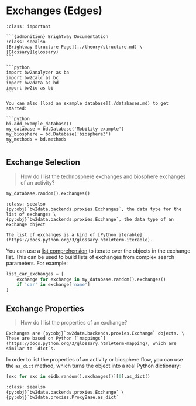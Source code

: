 # Exchanges (Edges)

````{admonition} Prerequisites
:class: important

```{admonition} Brightway Documentation
:class: seealso
[Brightway Structure Page](../theory/structure.md) \
[Glossary](glossary)
```

```python
import bw2analyzer as ba
import bw2calc as bc
import bw2data as bd
import bw2io as bi
```

You can also [load an example database](./databases.md) to get started:

```python
bi.add_example_database()
my_database = bd.Database('Mobility example')
my_biosphere = bd.Database('biosphere3')
my_methods = bd.methods
```
````

## Exchange Selection

> How do I list the technosphere exchanges and biosphere exchanges of an activity?

```python
my_database.random().exchanges()
```

```{admonition} API Documentation
:class: seealso
{py:obj}`bw2data.backends.proxies.Exchanges`, the data type for the list of exchanges \
{py:obj}`bw2data.backends.proxies.Exchange`, the data type of an exchange object
```

```{note}
The list of exchanges is a kind of [Python iterable](https://docs.python.org/3/glossary.html#term-iterable).
```

You can use a [list comprehension](https://docs.python.org/3/tutorial/datastructures.html#list-comprehensions) to iterate over the objects in the exchange list. This can be used to build lists of exchanges from complex search parameters. For example:

```python
list_car_exchanges = [
    exchange for exchange in my_database.random().exchanges()
    if 'car' in exchange['name']
]
```

## Exchange Properties

> How do I list the properties of an exchange?

```{note}
Exchanges are {py:obj}`bw2data.backends.proxies.Exchange` objects. \
These are based on Python [`mappings`](https://docs.python.org/3/glossary.html#term-mapping), which are similar to `dict`s.
```

In order to list the properties of an activity or biosphere flow, you can use the `as_dict` method, which turns the object into a real Python dictionary:

```python
[exc for exc in eidb.random().exchanges()][0].as_dict()
```

```{admonition} API Documentation
:class: seealso
{py:obj}`bw2data.backends.proxies.Exchange` \
{py:obj}`bw2data.proxies.ProxyBase.as_dict`
```
